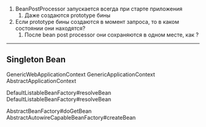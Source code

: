 1. BeanPostProcessor запускается всегда при старте приложения
   1. Даже создаются prototype бины
2. Если prototype бины создаются в момент запроса, то в каком состоянии они находятся?
   1. После bean post processor они сохраняются в одном месте, как ?

---------------
## Singleton Bean
GenericWebApplicationContext
GenericApplicationContext
AbstractApplicationContext

DefaultListableBeanFactory#resolveBean
DefaultListableBeanFactory#resolveBean

AbstractBeanFactory#doGetBean
AbstractAutowireCapableBeanFactory#createBean